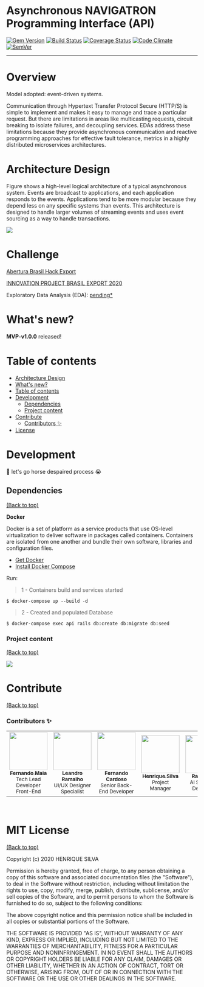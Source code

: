 
# Asynchronous NAVIGATRON Programming Interface (API)
[![Gem Version](https://img.shields.io/gem/v/rails_admin.svg)][gem]
[![Build Status](https://img.shields.io/travis/sferik/rails_admin.svg)][travis]
[![Coverage Status](https://img.shields.io/coveralls/sferik/rails_admin.svg)][coveralls]
[![Code Climate](https://codeclimate.com/github/sferik/rails_admin.svg)][codeclimate]
[![SemVer](https://api.dependabot.com/badges/compatibility_score?dependency-name=rails_admin&package-manager=bundler&version-scheme=semver)][semver]

[gem]: https://rubygems.org/gems/rails_admin
[travis]: https://travis-ci.org/sferik/rails_admin
[coveralls]: https://coveralls.io/r/sferik/rails_admin
[inch]: http://inch-ci.org/github/sferik/rails_admin
[codeclimate]: https://codeclimate.com/github/sferik/rails_admin
[semver]: https://dependabot.com/compatibility-score.html?dependency-name=rails_admin&package-manager=bundler&version-scheme=semver

<hr />

# Overview

Model adopted: event-driven systems.

Communication through Hypertext Transfer Protocol Secure (HTTP/S) is simple to implement and makes it easy to manage and trace a particular request. But there are limitations in areas like multicasting requests, circuit breaking to isolate failures, and decoupling services. EDAs address these limitations because they provide asynchronous communication and reactive programming approaches for effective fault tolerance, metrics in a highly distributed microservices architectures.

# Architecture Design

Figure  shows a high-level logical architecture of a typical asynchronous system. Events are broadcast to applications, and each application responds to the events. Applications tend to be more modular because they depend less on any specific systems than events. This architecture is designed to handle larger volumes of streaming events and uses event sourcing as a way to handle transactions.

![](https://storage.googleapis.com/bhe-drakkar-team/model-event.png)
# Challenge

[Abertura Brasil Hack Export](https://youtu.be/kRC6m_qR3OQ)

[INNOVATION PROJECT BRASIL EXPORT 2020](https://storage.googleapis.com/bhe-drakkar-team/solution-idea-analytics-202011171230.pdf)

Exploratory Data Analysis (EDA): [pending*](#)

# What's new?

**MVP-v1.0.0** released!

<!-- **v1.0.0** released! -->

# Table of contents

- [Architecture Design](#Overview)
- [What's new?](#whats-new)
- [Table of contents](#table-of-contents)
- [Development](#development)
    - [Dependencies](#dependencies)
    - [Project content](#project-content)
- [Contribute](#contribute)
    - [Contributors ✨](#contributors-)
- [License](#mit-license)

# Development
🤯 let's go horse despaired process 😭

## Dependencies
[(Back to top)](#table-of-contents)

**Docker**

Docker is a set of platform as a service products that use OS-level virtualization to deliver software in packages called containers. Containers are isolated from one another and bundle their own software, libraries and configuration files.

- [Get Docker](https://docs.docker.com/get-docker/)
- [Install Docker Compose](https://docs.docker.com/compose/install/)

Run:

> 1 - Containers build and services started
```
$ docker-compose up --build -d
```
> 2 - Created and populated Database
```
$ docker-compose exec api rails db:create db:migrate db:seed
```
### Project content
[(Back to top)](#table-of-contents)

![](https://storage.googleapis.com/bhe-drakkar-team/structure-rails.png)

# Contribute
[(Back to top)](#table-of-contents)

### Contributors ✨

<table>
  <tr>
    <td align="center"><a href="https://github.com/fermaiasoares"><img src="https://avatars1.githubusercontent.com/u/8242323?s=460&u=32bf38286aae43074b5c70f3998906c7f9f96339&v=4" width="100px;" alt=""/><br /><sub><b>Fernando Maia </b></sub></a><br />
    <small>Tech Lead Developer
Front-End</small>
</td>
      <td align="center"><a href="https://github.com/LeandroRamalho"><img src="https://avatars.githubusercontent.com/u/38744016?s=460&u=dfdde0cce7b5188457e693b3438dd11a7cded2ae&v=4" width="100px;" alt=""/><br /><sub><b>Leandro Ramalho </b></sub></a><br />
    <small>UI/UX Designer Specialist</small>
  </td>
  <td align="center"><a href="https://github.com/fernandozoomp"><img src="https://avatars2.githubusercontent.com/u/64983541?s=460&u=1c399b32f2a9044ef944b620d04e77f0452c9388&v=4" width="100px;" alt=""/><br /><sub><b>Fernando Cardoso </b></sub></a><br />
    <small>Senior Back-End Developer</small>
    </td>
      <td align="center"><a href="https://github.com/henriquehsilva"><img src="https://avatars3.githubusercontent.com/u/40860601?s=460&u=a31035b210c308987ec3830019186abbab646a00&v=4" width="100px;" alt=""/><br /><sub><b>Henrique Silva </b></sub></a><br />
    <small>Project Manager</small>
    </td>
    </td>
      <td align="center"><a href="#"><img src="https://avatars2.githubusercontent.com/u/7357119?s=460&u=21625b861afde168416b8651cec693faec2c204e&v=4" width="100px;" alt=""/><br /><sub><b>Rafael IBO </b></sub></a><br />
    <small>AI Specialist Developer</small>
    </td>
  </tr>
</table>

<br />

# MIT License
[(Back to top)](#table-of-contents)

Copyright (c) 2020 HENRIQUE SILVA

Permission is hereby granted, free of charge, to any person obtaining a copy
of this software and associated documentation files (the "Software"), to deal
in the Software without restriction, including without limitation the rights
to use, copy, modify, merge, publish, distribute, sublicense, and/or sell
copies of the Software, and to permit persons to whom the Software is
furnished to do so, subject to the following conditions:

The above copyright notice and this permission notice shall be included in all
copies or substantial portions of the Software.

THE SOFTWARE IS PROVIDED "AS IS", WITHOUT WARRANTY OF ANY KIND, EXPRESS OR
IMPLIED, INCLUDING BUT NOT LIMITED TO THE WARRANTIES OF MERCHANTABILITY,
FITNESS FOR A PARTICULAR PURPOSE AND NONINFRINGEMENT. IN NO EVENT SHALL THE
AUTHORS OR COPYRIGHT HOLDERS BE LIABLE FOR ANY CLAIM, DAMAGES OR OTHER
LIABILITY, WHETHER IN AN ACTION OF CONTRACT, TORT OR OTHERWISE, ARISING FROM,
OUT OF OR IN CONNECTION WITH THE SOFTWARE OR THE USE OR OTHER DEALINGS IN THE
SOFTWARE.
